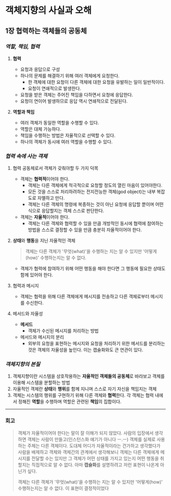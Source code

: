 # 객체지향의 사실과 오해
## 1장 협력하는 객체들의 공동체

### *역할, 책임, 협력*

1. **협력**
    - 요청과 응답으로 구성
    - 하나의 문제를 해결하기 위해 여러 객체에게 요청한다.
        - 한 객체에 대한 요청이 다른 객체에 대한 요청을 유발하는 일이 일반적이다.
        - 요청이 연쇄적으로 발생한다.
    - 요청을 받은 객체는 주어진 책임을 다하면서 요청에 응답한다.
    - 요청이 연이어 발생하므로 응답 역시 연쇄적으로 전달된다.

2. **역할과 책임**
    - 여러 객체가 동일한 역할을 수행할 수 있다.
    - 역할은 대체 가능하다.
    - 책임을 수행하는 방법은 자율적으로 선택할 수 있다.
    - 하나의 객체가 동시에 여러 역할을 수행할 수 있다.
    
### *협력 속에 사는 객체*

1. 협력 공동체로서 객체가 갖춰야할 두 가지 덕목
    - 객체는 **협력적**이어야 한다.
        * 객체는 다른 객체에게 적극적으로 요청할 정도의 열린 마음이 있어야한다.
        * 모든 것을 스스로 처리하려하는 전지전능한 객체(god object)는 내부 복잡도로 자멸하고 만다.
        * 객체는 다른 객체의 명령에 복종하는 것이 아닌 요청에 응답할 뿐이며 어떤 식으로 응답할지는 객체 스스로 판단한다.
    - 객체는 **자율적**이어야 한다.
        * 객체는 다른 객체와 협력할 수 있을 만큼 개방적인 동시에 협력에 참여하는 방법을 스스로 결정할 수 있을 만큼 충분히 자율적이어야 한다.
2. **상태**와 **행동**을 지닌 자율적인 객체

    > 객체는 다른 객체가 '무엇(what)'을 수행하는 지는 알 수 있지만 '어떻게(how)' 수행하는지는 알 수 없다.
    - 객체가 협력에 참여하기 위해 어떤 행동을 해야 한다면 그 행동에 필요한 상태도 함께 있어야 한다.
3. 협력과 메시지
    - 객체는 협력을 위해 다른 객체에게 메시지를 전송하고 다른 객체로부터 메시지를 수신한다.
4. 메서드와 자율성
    - **메서드**
        * 객체가 수신된 메시지를 처리하는 방법
    - 메서드와 메시지의 분리
        * 외부의 요청을 표현하는 메시지와 요청을 처리하기 위한 메서드를 분리하는 것은 객체의 자율성을 높인다. 이는 캡슐화와도 큰 연관이 있다.

### *객체지향의 본질*
1. 객체지향이란 시스템을 상호작용하는 **자율적인 객체들의 공동체**로 바라보고 객체를 이용해 시스템을 분할하는 방법
2. 자율적인 객체란 **상태**와 **행위**를 함께 지니며 스스로 자기 자신을 책임지는 객체
3. 객체는 시스템의 행위를 구현하기 위해 다른 객체와 **협력**한다. 각 객체는 협력 내에서 정해진 **역할**을 수행하며 역할은 관련된 **책임**의 집합이다.

---

### 회고
> 객체가 자율적이어야 한다는 말이 잘 이해가 되지 않았다. 
>사람의 입장에서 생각하면 객체는 사람이 만들고(인스턴스화 얘기가 아니다 ㅡ.ㅡ) 객체를 실제로 사용하는 주체는 다른 객체이다. 
>도대체 어디가 자율적이라는 건가하고 생각했다가 사람을 배제하고 객체와 객체간의 관계에서 생각해보니 객체는 다른 객체에게 메시지를 전달할 수는 있지만 그 객체가 어떤 상태를 가지고 있는지 어떤 행동을 취할지는 직접적으로 알 수 없다. 
>아마 **캡슐화**를 설명하려고 저런 표현이 나온게 아닌가 싶다.
>
>객체는 다른 객체가 '무엇(what)'을 수행하는 지는 알 수 있지만 '어떻게(how)' 수행하는지는 알 수 없다. 이 표현이 결정적이었다